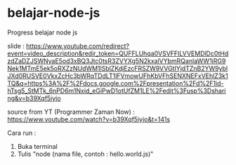 # belajar-node-js
Progress belajar node js

slide : https://www.youtube.com/redirect?event=video_description&redir_token=QUFFLUhqa0VSVFFILVVEMDlDc0tHdzdZaDZJSWNyaE5od3xBQ3Jtc0tsR3ZVYXg5N2kxalVYbmRQanlaWW1jRG9Nek1MTmE5ek5oRXZzNUdWM1lSblZKdjEzcFRSZW9VVGtIYjdTZnB2YW9yblJXd0RUSVE0VkxZcHc3bWRqTDdLT1lFVmowUFhKbVFhSENXNEFxVEhlZ3k1TQ&q=https%3A%2F%2Fdocs.google.com%2Fpresentation%2Fd%2F1id-hTsg5_StMTk_6nPD6m1Nxid_eGiPwD1otUfZM1LE%2Fedit%3Fusp%3Dsharing&v=b39Xqf5iyjo

source from 
YT (Programmer Zaman Now) : https://www.youtube.com/watch?v=b39Xqf5iyjo&t=141s

Cara run : 
1. Buka terminal
2. Tulis "node (nama file, contoh : hello.world.js)"

